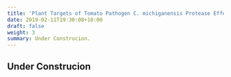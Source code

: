 ```yaml
---
title: 'Plant Targets of Tomato Pathogen C. michiganensis Protease Effectors'
date: 2019-02-11T19:30:08+10:00
draft: false
weight: 3
summary: Under Construcion.
---
```


## Under Construcion